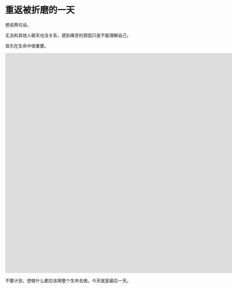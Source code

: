 ﻿# 重返被折磨的一天

想说两句话，

无法和其他人聊天也没关系，感到痛苦的原因只是不能理解自己。

音乐在生命中很重要。

<iframe width="1730" height="711" src="https://www.youtube.com/embed/S32A68Zm6KY" frameborder="0" allow="autoplay; encrypted-media" allowfullscreen></iframe>

不要计划，想做什么都应该用整个生命去做。今天就是最后一天。
